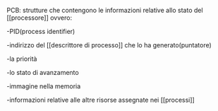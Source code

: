 PCB: strutture che contengono le informazioni relative allo stato del [[processore]] ovvero:

-PID(process identifier)

-indirizzo del [[descrittore di processo]] che lo ha generato(puntatore)

-la priorità

-lo stato di avanzamento

-immagine nella memoria

-informazioni relative alle altre risorse assegnate nei [[processi]]